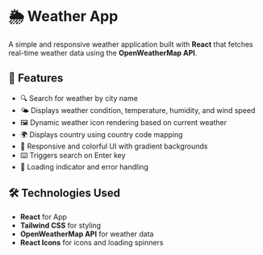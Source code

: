 # 🌦️ Weather App

A simple and responsive weather application built with **React** that fetches real-time weather data using the **OpenWeatherMap API**.

## 🚀 Features

- 🔍 Search for weather by city name
- 🌤️ Displays weather condition, temperature, humidity, and wind speed
- 🖼️ Dynamic weather icon rendering based on current weather
- 🌍 Displays country using country code mapping
- 🎨 Responsive and colorful UI with gradient backgrounds
- ⌨️ Triggers search on Enter key
- 🔄 Loading indicator and error handling


## 🛠️ Technologies Used

- **React** for App
- **Tailwind CSS** for styling
- **OpenWeatherMap API** for weather data
- **React Icons** for icons and loading spinners

